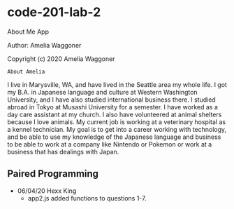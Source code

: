 # code-201-lab-2
About Me App

Author: Amelia Waggoner

Copyright (c) 2020 Amelia Waggoner

    About Amelia
   I live in Marysville, WA, and have lived in the Seattle area my whole life. I got my B.A. in Japanese language and culture at Western Washington University, and I have also studied international business there. I studied abroad in Tokyo at Musashi University for a semester. I have worked as a day care assistant at my church. I also have volunteered at animal shelters because I love animals. My current job is working at a veterinary hospital as a kennel technician. My goal is to get into a career working with technology, and be able to use my knowledge of the Japanese language and business to be able to work at a company like Nintendo or Pokemon or work at a business that has dealings with Japan.
>
## Paired Programming
- 06/04/20 Hexx King 
  - app2.js added functions to questions 1-7. 